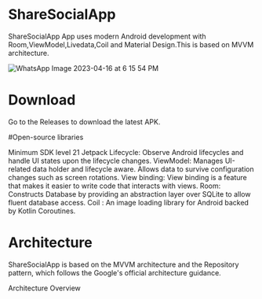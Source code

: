 # ShareSocialApp
ShareSocialApp App uses modern Android development with Room,ViewModel,Livedata,Coil and Material Design.This is based on MVVM architecture.

<!--START_SECTION:update_image-->
![WhatsApp Image 2023-04-16 at 6 15 54 PM](https://user-images.githubusercontent.com/48482054/232322610-73fbef5a-512d-4bad-a8ce-8349cf348c36.jpeg)
<!--END_SECTION:update_image-->







# Download
Go to the Releases to download the latest APK.


#Open-source libraries

Minimum SDK level 21
Jetpack
Lifecycle: Observe Android lifecycles and handle UI states upon the lifecycle changes.
ViewModel: Manages UI-related data holder and lifecycle aware. Allows data to survive configuration changes such as screen rotations.
View binding: View binding is a feature that makes it easier to write code that interacts with views. 
Room: Constructs Database by providing an abstraction layer over SQLite to allow fluent database access.
Coil : An image loading library for Android backed by Kotlin Coroutines. 

# Architecture
ShareSocialApp is based on the MVVM architecture and the Repository pattern, which follows the Google's official architecture guidance.

Architecture Overview




